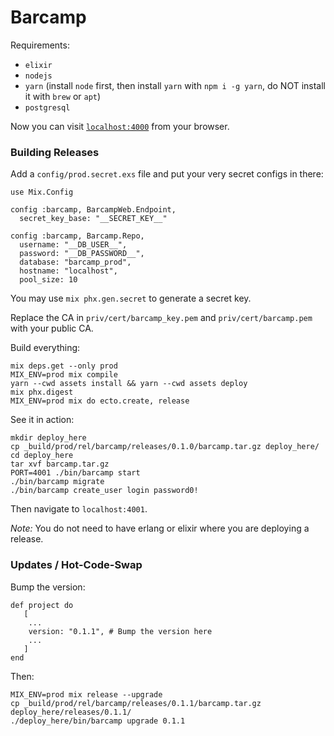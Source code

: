 # Barcamp

Requirements:

  * `elixir`
  * `nodejs`
  * `yarn` (install `node` first, then install `yarn` with `npm i -g yarn`, do NOT install it with `brew` or `apt`)
  * `postgresql`

Now you can visit [`localhost:4000`](http://localhost:4000) from your browser.

### Building Releases

Add a `config/prod.secret.exs` file and put your very secret configs in there:
```
use Mix.Config

config :barcamp, BarcampWeb.Endpoint,
  secret_key_base: "__SECRET_KEY__"

config :barcamp, Barcamp.Repo,
  username: "__DB_USER__",
  password: "__DB_PASSWORD__",
  database: "barcamp_prod",
  hostname: "localhost",
  pool_size: 10
```

You may use `mix phx.gen.secret` to generate a secret key.

Replace the CA in `priv/cert/barcamp_key.pem` and `priv/cert/barcamp.pem` with your public CA.

Build everything:
```
mix deps.get --only prod
MIX_ENV=prod mix compile
yarn --cwd assets install && yarn --cwd assets deploy
mix phx.digest
MIX_ENV=prod mix do ecto.create, release
```

See it in action:
```
mkdir deploy_here
cp _build/prod/rel/barcamp/releases/0.1.0/barcamp.tar.gz deploy_here/
cd deploy_here
tar xvf barcamp.tar.gz
PORT=4001 ./bin/barcamp start
./bin/barcamp migrate
./bin/barcamp create_user login password0!
```

Then navigate to `localhost:4001`.

_Note:_ You do not need to have erlang or elixir where you are deploying a release.

### Updates / Hot-Code-Swap

Bump the version:
```
def project do
   [
    ...
    version: "0.1.1", # Bump the version here
    ...
   ]
end
```

Then:
```
MIX_ENV=prod mix release --upgrade
cp _build/prod/rel/barcamp/releases/0.1.1/barcamp.tar.gz deploy_here/releases/0.1.1/
./deploy_here/bin/barcamp upgrade 0.1.1